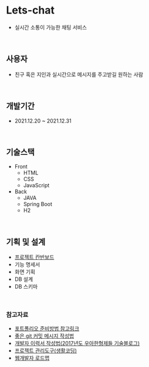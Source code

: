# Lets-chat 
+ 실시간 소통이 가능한 채팅 서비스
<br>

## 사용자
+ 친구 혹은 지인과 실시간으로 메시지를 주고받길 원하는 사람

<br>

## 개발기간
+ 2021.12.20 ~ 2021.12.31

<br>

## 기술스택
+ Front
  + HTML
  + CSS
  + JavaScript
+ Back
  + JAVA
  + Spring Boot
  + H2
 
<br>

## 기획 및 설계
+ [프로젝트 칸반보드](https://github.com/jaelyung/Lets-chat/projects/1)
+ 기능 명세서
+ 화면 기획
+ DB 설계
+ DB 스키마
<br>

### 참고자료
+ [포트폴리오 준비방법 참고링크](https://www.notion.so/9c7edc0573f4472b9da4e62e9f8a3f74)
+ [좋은 git 커밋 메시지 작성법](https://meetup.toast.com/posts/106)
+ [개발자 이력서 작성법(2017년도 우아한형제들 기술블로그)](https://techblog.woowahan.com/2531/)
+ [프로젝트 관리도구(생활코딩)](https://www.opentutorials.org/course/3837)
+ [웹개발자 로드맵](https://github.com/devJang/developer-roadmap)

